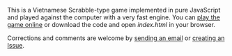 This is a Vietnamese Scrabble-type game implemented in pure JavaScript and played against the computer with a very fast engine. You can [play the game online](https://www.vietboard.org/play/) or download the code and open *index.html* in your browser.

Corrections and comments are welcome by [sending an email](mailto:winter1977@gmail.com?subject=Vietboard) or [creating an Issue](https://github.com/thdoan/vietboard/issues).
